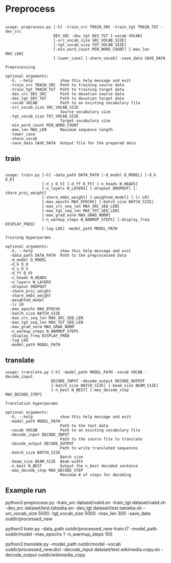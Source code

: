 # Preprocess


```

usage: preprocess.py [-h] -train_src TRAIN_SRC -train_tgt TRAIN_TGT -dev_src
                     DEV_SRC -dev_tgt DEV_TGT [-vocab VOCAB]
                     [-src_vocab_size SRC_VOCAB_SIZE]
                     [-tgt_vocab_size TGT_VOCAB_SIZE]
                     [-min_word_count MIN_WORD_COUNT] [-max_len MAX_LEN]
                     [-lower_case] [-share_vocab] -save_data SAVE_DATA

Preprocessing

optional arguments:
  -h, --help            show this help message and exit
  -train_src TRAIN_SRC  Path to training source data
  -train_tgt TRAIN_TGT  Path to training target data
  -dev_src DEV_SRC      Path to devation source data
  -dev_tgt DEV_TGT      Path to devation target data
  -vocab VOCAB          Path to an existing vocabulary file
  -src_vocab_size SRC_VOCAB_SIZE
                        Source vocabulary size
  -tgt_vocab_size TGT_VOCAB_SIZE
                        Target vocabulary size
  -min_word_count MIN_WORD_COUNT
  -max_len MAX_LEN      Maximum sequence length
  -lower_case
  -share_vocab
  -save_data SAVE_DATA  Output file for the prepared data
```



## train

```

usage: train.py [-h] -data_path DATA_PATH [-d_model D_MODEL] [-d_k D_K]
                [-d_v D_V] [-d_ff D_FF] [-n_heads N_HEADS]
                [-n_layers N_LAYERS] [-dropout DROPOUT] [-share_proj_weight]
                [-share_embs_weight] [-weighted_model] [-lr LR]
                [-max_epochs MAX_EPOCHS] [-batch_size BATCH_SIZE]
                [-max_src_seq_len MAX_SRC_SEQ_LEN]
                [-max_tgt_seq_len MAX_TGT_SEQ_LEN]
                [-max_grad_norm MAX_GRAD_NORM]
                [-n_warmup_steps N_WARMUP_STEPS] [-display_freq DISPLAY_FREQ]
                [-log LOG] -model_path MODEL_PATH

Training Hyperparams

optional arguments:
  -h, --help            show this help message and exit
  -data_path DATA_PATH  Path to the preprocessed data
  -d_model D_MODEL
  -d_k D_K
  -d_v D_V
  -d_ff D_FF
  -n_heads N_HEADS
  -n_layers N_LAYERS
  -dropout DROPOUT
  -share_proj_weight
  -share_embs_weight
  -weighted_model
  -lr LR
  -max_epochs MAX_EPOCHS
  -batch_size BATCH_SIZE
  -max_src_seq_len MAX_SRC_SEQ_LEN
  -max_tgt_seq_len MAX_TGT_SEQ_LEN
  -max_grad_norm MAX_GRAD_NORM
  -n_warmup_steps N_WARMUP_STEPS
  -display_freq DISPLAY_FREQ
  -log LOG
  -model_path MODEL_PATH
```

## translate

```
usage: translate.py [-h] -model_path MODEL_PATH -vocab VOCAB -decode_input
                    DECODE_INPUT -decode_output DECODE_OUTPUT
                    [-batch_size BATCH_SIZE] [-beam_size BEAM_SIZE]
                    [-n_best N_BEST] [-max_decode_step MAX_DECODE_STEP]

Translation hyperparams

optional arguments:
  -h, --help            show this help message and exit
  -model_path MODEL_PATH
                        Path to the test data
  -vocab VOCAB          Path to an existing vocabulary file
  -decode_input DECODE_INPUT
                        Path to the source file to translate
  -decode_output DECODE_OUTPUT
                        Path to write translated sequences
  -batch_size BATCH_SIZE
                        Batch size
  -beam_size BEAM_SIZE  Beam width
  -n_best N_BEST        Output the n_best decoded sentence
  -max_decode_step MAX_DECODE_STEP
                        Maximum # of steps for decoding
```


## Example run

python3 preprocess.py -train_src dataset/valid.en -train_tgt dataset/valid.xh -dev_src  dataset/test.tatoeba.en -dev_tgt dataset/test.tatoeba.xh -src_vocab_size 5000 -tgt_vocab_size 5000 -max_len 300 -save_data outdir/processed_new


python3 train.py -data_path outdir/processed_new-train.t7 -model_path outdir/model  -max_epochs 1 -n_warmup_steps 100

python3 translate.py -model_path outdir/model -vocab outdir/processed_new.dict -decode_input dataset/test.wikimedia.copy.en  -decode_output outdir/wikimedia_copy